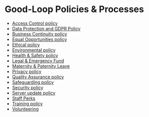 
# Good-Loop Policies & Processes

 - [Access Control policy](access-control-policy.html)
 - [Data Protection and GDPR Policy](data-gdpr-policy.html)
 - [Business Continuity policy](business-continuity.html)
 - [Equal Opportunities policy](equal-opportunities.html)
 - [Ethical policy](ethical-policy.html)
 - [Environmental policy](environmental-policy.html)
 - [Health & Safety policy](health-and-safety.html)
 - [Legal & Emergency Fund](legal-emergency-fund)
 - [Maternity & Paternity Leave](Maternity_Paternity_Leave.html)
 - [Privacy policy](privacy-policy.html) 
 - [Quality Assurance policy](quality-assurance) 
 - [Safeguarding policy](safeguarding-policy.html)
 - [Security policy](security.html)
 - [Server update policy](server-update-policy.html) 
 - [Staff Perks](staff-perks.html) 
 - [Training policy](training.html)
 - [Volunteering](Volunteering.html)

 <!-- 
 - [Tech Processes](tech-process)
 Software release policy -- needs a rewrite for external audiences -->
